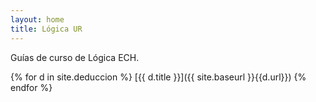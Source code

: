 ```yaml
---
layout: home
title: Lógica UR
---
```

Guías de curso de Lógica ECH.

{% for d in site.deduccion %}
  [{{ d.title }}]({{ site.baseurl }}{{d.url}})
{% endfor %}
